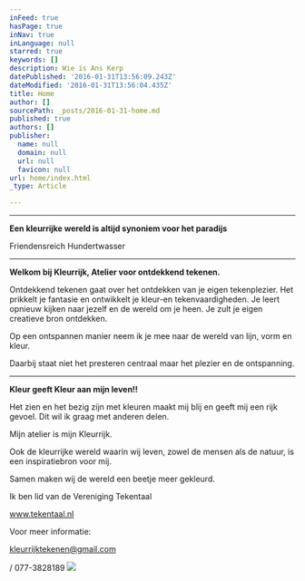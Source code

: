 ```yaml
---
inFeed: true
hasPage: true
inNav: true
inLanguage: null
starred: true
keywords: []
description: Wie is Ans Kerp
datePublished: '2016-01-31T13:56:09.243Z'
dateModified: '2016-01-31T13:56:04.435Z'
title: Home
author: []
sourcePath: _posts/2016-01-31-home.md
published: true
authors: []
publisher:
  name: null
  domain: null
  url: null
  favicon: null
url: home/index.html
_type: Article

---
```

****

**Een kleurrijke wereld is altijd synoniem voor het paradijs**

Friendensreich Hundertwasser

****

**Welkom bij
Kleurrijk, Atelier voor ontdekkend tekenen.**

Ontdekkend
tekenen gaat over het ontdekken van je eigen tekenplezier. Het prikkelt je
fantasie en ontwikkelt je kleur-en tekenvaardigheden. Je leert opnieuw kijken
naar jezelf en de wereld om je heen. Je zult je eigen creatieve bron ontdekken.

Op een ontspannen
manier neem ik je mee naar de wereld van lijn, vorm en kleur.

Daarbij staat
niet het presteren centraal maar het plezier en de ontspanning.

****

**Kleur
geeft Kleur aan mijn leven!!**

Het zien en het
bezig zijn met kleuren maakt mij blij en geeft mij een rijk gevoel. Dit wil ik
graag met anderen delen.

Mijn atelier is
mijn Kleurrijk.

Ook de
kleurrijke wereld waarin wij leven, zowel de mensen als de natuur, is een
inspiratiebron voor mij.

Samen maken wij
de wereld een beetje meer gekleurd.

Ik
ben lid van de Vereniging Tekentaal 

www.tekentaal.nl

Voor
meer informatie: 

kleurrijktekenen@gmail.com

[][0][][1]

/ 077-3828189
![](https://the-grid-user-content.s3-us-west-2.amazonaws.com/639cc97b-c0c2-4a56-8c9c-8cc4c757a969.jpg)

[0]: http://www.tekentaal.nl/
[1]: mailto:kleurrijktekenen@gmail.com